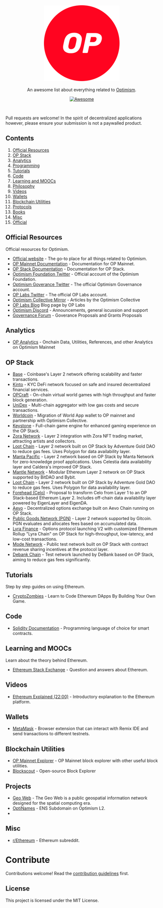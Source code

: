 <br/>
<div align="center">
  <img width="250px" src="./Profile-Logo.png">
</div>
<br/>
<div align="center">
An awesome list about everything related to <a href='https://raw.githubusercontent.com/ethereum-optimism/brand-kit/main/assets/images/Profile-Logo.png'>Optimism</a>.
<br />

[![Awesome](https://awesome.re/badge.svg)](https://awesome.re)
</div>
<br/>

Pull requests are welcome! In the spirit of decentralized applications however, please ensure your submission is not a paywalled product.


## Contents

1. [Official Resources](#documentation)
2. [OP Stack](#op-stack)
3. [Analytics](#analytics)
4. [Programming](#programming)
5. [Tutorials](#tutorials)
6. [Code](#code)
7. [Learning and MOOCs](#learning-and-moocs)
8. [Philosophy](#philosophy)
9. [Videos](#videos)
10. [Wallets](#wallets)
11. [Blockchain Utilities](#blockchain-utilities)
12. [Protocols](#protocols)
13. [Books](#books)
14. [Misc](#misc)
15. [Official](#official)


## Official Resources

Official resources for Optimism.

- [Official website](https://www.optimism.io/) - The go-to place for all things related to Optimism.
- [OP Mainnet Documentation](https://community.optimism.io/) - Documentation for OP Mainnet.
- [OP Stack Documentation](https://stack.optimism.io/) - Documentation for OP Stack.
- [Optimism Foundation Twitter](https://twitter.com/optimismFND) - Official account of the Optimism Foundation.
- [Optimism Goverance Twitter](https://twitter.com/OptimismGov) - The official Optimism Governance account.
- [OP Labs Twitter](https://twitter.com/OPLabsPBC) - The official OP Labs account.
- [Optimism Collective Mirror](https://optimism.mirror.xyz/) - Articles by the Optimism Collective
- [OP Labs Blog](https://blog.oplabs.co/) Blog page by OP Labs
- [Optimism Discord](https://discord.gg/optimism) - Announcements, general iscussion and support
- [Governance Forum](https://gov.optimism.io/) - Goverance Proposals and Grants Proposals

## Analytics

- [OP Analytics](https://github.com/ethereum-optimism/op-analytics) - Onchain Data, Utilities, References, and other Analytics on Optimism Mainnet
  
## OP Stack

- [Base](https://base.org/) - Coinbase's Layer 2 network offering scalability and faster transactions.
- [Kinto](https://kinto.xyz/) - KYC DeFi network focused on safe and insured decentralized financial services.
- [OPCraft](https://opcraft.mud.dev/) - On-chain virtual world games with high throughput and faster block generation.
- [UniDex](https://www.unidex.exchange/) - Multi-chain aggregator with low gas costs and secure transactions.
- [Worldcoin](https://worldcoin.org/) - Migration of World App wallet to OP mainnet and partnership with Optimism Collective.
- [Keystone](https://github.com/curio-research/keystone) - Full-chain game engine for enhanced gaming experience on the OP Stack.
- [Zora Network](https://ethereum.github.io/yellowpaper/paper.pdf) - Layer 2 integration with Zora NFT trading market, attracting artists and collectors.
- [Loot Chain](https://github.com/ethereum/wiki/wiki/White-Paper) - Layer 2 network built on OP Stack by Adventure Gold DAO to reduce gas fees. Uses Polygon for data availability layer.
- [Manta Pacific](https://ethereum.github.io/yellowpaper/paper.pdf) - Layer 2 network based on OP Stack by Manta Network for zero-knowledge proof applications. Uses Celestia data availability layer and Caldera's improved OP Stack.
- [Mantle Network](https://ethereum.github.io/yellowpaper/paper.pdf) - Modular Ethereum Layer 2 network on OP Stack supported by BitDAO and Bybit.
- [Loot Chain](https://github.com/ethereum/wiki/wiki/White-Paper) - Layer 2 network built on OP Stack by Adventure Gold DAO to reduce gas fees. Uses Polygon for data availability layer.
- [Forehead (Celo)](https://ethereum.github.io/yellowpaper/paper.pdf) - Proposal to transform Celo from Layer 1 to an OP Stack-based Ethereum Layer 2. Includes off-chain data availability layer powered by EigenLayer and EigenDA.
- [Aevo](https://ethereum.github.io/yellowpaper/paper.pdf) - Decentralized options exchange built on Aevo Chain running on OP Stack.
- [Public Goods Network (PGN)](https://github.com/ethereum/wiki/wiki/White-Paper) - Layer 2 network supported by Gitcoin. PGN evaluates and allocates fees based on accumulated data.
- [Lyra Finance](https://ethereum.github.io/yellowpaper/paper.pdf) - Options protocol launching V2 with customized Ethereum Rollup "Lyra Chain" on OP Stack for high-throughput, low-latency, and low-cost transactions.
- [Mode Network](https://ethereum.github.io/yellowpaper/paper.pdf) - Public test network built on OP Stack with contract revenue sharing incentives at the protocol layer.
- [Debank Chain](https://ethereum.github.io/yellowpaper/paper.pdf) - Test network launched by DeBank based on OP Stack, aiming to reduce gas fees significantly. 

## Tutorials

Step by step guides on using Ethereum.

- [CryptoZombies](https://cryptozombies.io/) - Learn to Code Ethereum DApps By Building Your Own Game.

## Code

- [Solidity Documentation](https://solidity.readthedocs.io) - Programming language of choice for smart contracts.

## Learning and MOOCs

Learn about the theory behind Ethereum.

- [Ethereum Stack Exchange](https://ethereum.meta.stackexchange.com/questions/431/faq-frequently-asked-questions-and-reference-answers) - Question and answers about Ethereum.

## Videos

- [Ethereum Explained (22:00)](https://www.youtube.com/watch?v=-_Qs0XdPpw8) - Introductory explanation to the Ethereum platform.

## Wallets

- [MetaMask](https://metamask.io/) - Browser extension that can interact with Remix IDE and send transactions to different testnets.

## Blockchain Utilities

- [OP Mainnet Explorer](https://optimistic.etherscan.io/) - OP Mainnet block explorer with other useful block utilities.
- [Blockscout](https://optimism.blockscout.com/) - Open-source Block Explorer

## Projects

- [Geo Web](https://www.geoweb.network/) - The Geo Web is a public geospatial information network designed for the spatial computing era.
- [OptiNames](https://optinames.xyz/) - ENS Subdomain on Optimism L2.
- 

## Misc

- [r/Ethereum](https://www.reddit.com/r/ethereum/) - Ethereum subreddit.



# Contribute

Contributions welcome! Read the [contribution guidelines](contributing.md) first.

## License

This project is licensed under the MIT License.
